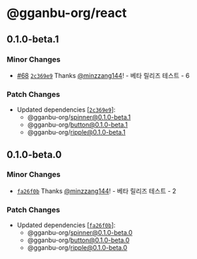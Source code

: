 # @gganbu-org/react

## 0.1.0-beta.1

### Minor Changes

- [#68](https://github.com/gganbu-org/gganbu-ui/pull/68) [`2c369e9`](https://github.com/gganbu-org/gganbu-ui/commit/2c369e90946f4d147ede055df473f0c6f3267e77) Thanks [@minzzang144](https://github.com/minzzang144)! - 베타 릴리즈 테스트 - 6

### Patch Changes

- Updated dependencies [[`2c369e9`](https://github.com/gganbu-org/gganbu-ui/commit/2c369e90946f4d147ede055df473f0c6f3267e77)]:
  - @gganbu-org/spinner@0.1.0-beta.1
  - @gganbu-org/button@0.1.0-beta.1
  - @gganbu-org/ripple@0.1.0-beta.1

## 0.1.0-beta.0

### Minor Changes

- [`fa26f0b`](https://github.com/gganbu-org/gganbu-ui/commit/fa26f0be5ff67593f42703ea214913f3fecc9b07) Thanks [@minzzang144](https://github.com/minzzang144)! - 베타 릴리즈 테스트 - 2

### Patch Changes

- Updated dependencies [[`fa26f0b`](https://github.com/gganbu-org/gganbu-ui/commit/fa26f0be5ff67593f42703ea214913f3fecc9b07)]:
  - @gganbu-org/spinner@0.1.0-beta.0
  - @gganbu-org/button@0.1.0-beta.0
  - @gganbu-org/ripple@0.1.0-beta.0
